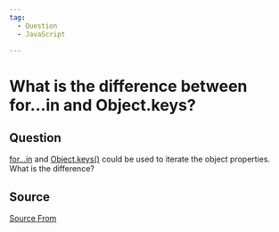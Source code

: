 ```yaml
---
tag:
  - Question
  - JavaScript

---
```

  
# What is the difference between for...in and Object.keys?

## Question
[for...in](https://developer.mozilla.org/en-US/docs/Web/JavaScript/Reference/Statements/for...in) and [Object.keys()](https://developer.mozilla.org/en-US/docs/Web/JavaScript/Reference/Global_Objects/Object/keys) could be used to iterate the object properties. What is the difference?




##  Source
[Source From](https://bigfrontend.dev/question/What-is-the-difference-between-for-in-and-Object-keys)

  
